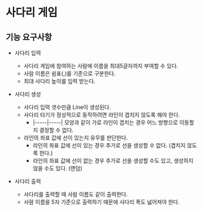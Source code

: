 # 사다리 게임

## 기능 요구사항

- 사다리 입력
    - 사다리 게임에 참여하는 사람에 이름을 최대5글자까지 부여할 수 있다.
    - 사람 이름은 쉼표(,)를 기준으로 구분한다.
    - 최대 사다리 높이를 입력 받는다.

- 사다리 생성
    - 사다리 입력 갯수만큼 Line이 생성된다.
    - 사다리 타기가 정상적으로 동작하려면 라인이 겹치지 않도록 해야 한다.
        - |-----|-----| 모양과 같이 가로 라인이 겹치는 경우 어느 방향으로 이동할지 결정할 수 없다.
    - 라인의 좌표 값에 선이 있는지 유무를 판단한다.
        - 라인의 좌표 값에 선이 있는 경우 추가로 선을 생성할 수 없다. (겹치지 않도록 한다.)
        - 라인의 좌표 값에 선이 없는 경우 추가로 선을 생성할 수도 있고, 생성하지 않을 수도 있다. (랜덤)

- 사다리 출력
    - 사다리를 출력할 때 사람 이름도 같이 출력한다.
    - 사람 이름을 5자 기준으로 출력하기 때문에 사다리 폭도 넓어져야 한다.

